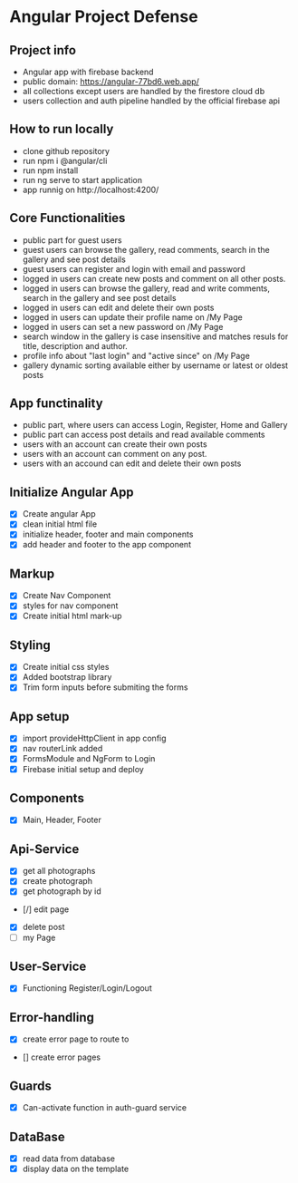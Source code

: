 # Angular Project Defense

## Project info

-   Angular app with firebase backend
-   public domain: https://angular-77bd6.web.app/
-   all collections except users are handled by the firestore cloud db
-   users collection and auth pipeline handled by the official firebase api

## How to run locally

-   clone github repository
-   run npm i @angular/cli
-   run npm install
-   run ng serve to start application
-   app runnig on http://localhost:4200/

## Core Functionalities

-   public part for guest users
-   guest users can browse the gallery, read comments, search in the gallery and see post details
-   guest users can register and login with email and password
-   logged in users can create new posts and comment on all other posts.
-   logged in users can browse the gallery, read and write comments, search in the gallery and see post details
-   logged in users can edit and delete their own posts
-   logged in users can update their profile name on /My Page
-   logged in users can set a new password on /My Page
-   search window in the gallery is case insensitive and matches resuls for title, description and author.
-   profile info about "last login" and "active since" on /My Page
-   gallery dynamic sorting available either by username or latest or oldest posts

> > > > > > > > > > > > > > > > > > > > > > > > > > > > > > > > > > > > > > > > > > > > > > > > > > > > > > > > > > > > > > > > > > > > > > > > > > > > > > > > > >

## App functinality

-   public part, where users can access Login, Register, Home and Gallery
-   public part can access post details and read available comments
-   users with an account can create their own posts
-   users with an account can comment on any post.
-   users with an accound can edit and delete their own posts

## Initialize Angular App

-   [x] Create angular App
-   [x] clean initial html file
-   [x] initialize header, footer and main components
-   [x] add header and footer to the app component

## Markup

-   [x] Create Nav Component
-   [x] styles for nav component
-   [x] Create initial html mark-up

## Styling

-   [x] Create initial css styles
-   [x] Added bootstrap library
-   [x] Trim form inputs before submiting the forms

## App setup

-   [x] import provideHttpClient in app config
-   [x] nav routerLink added
-   [x] FormsModule and NgForm to Login
-   [x] Firebase initial setup and deploy

## Components

-   [x] Main, Header, Footer

## Api-Service

-   [x] get all photographs
-   [x] create photograph
-   [x] get photograph by id
-   [/] edit page
-   [x] delete post
-   [ ] my Page

## User-Service

-   [x] Functioning Register/Login/Logout

## Error-handling

-   [x] create error page to route to
-   [] create error pages

## Guards

-   [x] Can-activate function in auth-guard service

## DataBase

-   [x] read data from database
-   [x] display data on the template
